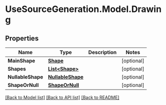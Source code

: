# UseSourceGeneration.Model.Drawing

## Properties

Name | Type | Description | Notes
------------ | ------------- | ------------- | -------------
**MainShape** | [**Shape**](Shape.md) |  | [optional] 
**Shapes** | [**List&lt;Shape&gt;**](Shape.md) |  | [optional] 
**NullableShape** | [**NullableShape**](NullableShape.md) |  | [optional] 
**ShapeOrNull** | [**ShapeOrNull**](ShapeOrNull.md) |  | [optional] 

[[Back to Model list]](../../README.md#documentation-for-models) [[Back to API list]](../../README.md#documentation-for-api-endpoints) [[Back to README]](../../README.md)


